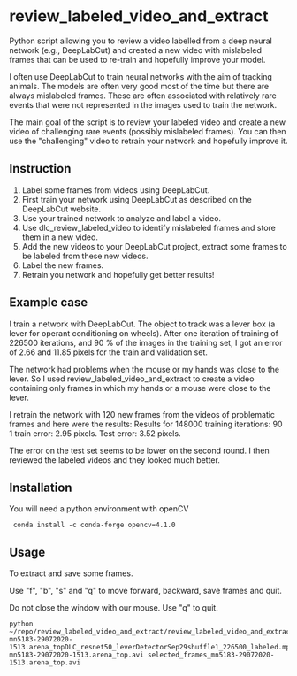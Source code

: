 # review_labeled_video_and_extract

Python script allowing you to review a video labelled from a deep neural network (e.g., DeepLabCut) and created a new video with mislabeled frames that can be used to re-train and hopefully improve your model.

I often use DeepLabCut to train neural networks with the aim of tracking animals. The models are often very good most of the time but there are always mislabeled frames. These are often associated with relatively rare events that were not represented in the images used to train the network. 

The main goal of the script is to review your labeled video and create a new video of challenging rare events (possibly mislabeled frames). You can then use the "challenging" video to retrain your network and hopefully improve it.


## Instruction

1. Label some frames from videos using DeepLabCut.
1. First train your network using DeepLabCut as described on the DeepLabCut website.
2. Use your trained network to analyze and label a video. 
3. Use dlc_review_labeled_video to identify mislabeled frames and store them in a new video.
4. Add the new videos to your DeepLabCut project, extract some frames to be labeled from these new videos.
5. Label the new frames.
6. Retrain you network and hopefully get better results!

## Example case

I train a network with DeepLabCut. The object to track was a lever box (a lever for operant conditioning on wheels). After one iteration of training of 226500 iterations, and 90 % of the images in the training set, I got an error of 2.66 and 11.85 pixels for the train and validation set. 

The network had problems when the mouse or my hands was close to the lever. So I used review_labeled_video_and_extract to create a video containing only frames in which my hands or a mouse were close to the lever.

I retrain the network with 120 new frames from the videos of problematic frames and here were the results:
Results for 148000  training iterations: 90 1 train error: 2.95 pixels. Test error: 3.52  pixels.

The error on the test set seems to be lower on the second round. I then reviewed the labeled videos and they looked much better.


## Installation

You will need a python environment with openCV
```
 conda install -c conda-forge opencv=4.1.0
```
## Usage
To extract and save some frames.

Use "f", "b", "s" and "q" to move forward, backward, save frames and quit.

Do not close the window with our mouse. Use "q" to quit.
```
python ~/repo/review_labeled_video_and_extract/review_labeled_video_and_extract.py  mn5183-29072020-1513.arena_topDLC_resnet50_leverDetectorSep29shuffle1_226500_labeled.mp4 mn5183-29072020-1513.arena_top.avi selected_frames_mn5183-29072020-1513.arena_top.avi
```

